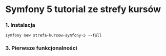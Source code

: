 # Symfony 5 tutorial ze strefy kursów

### 1. Instalacja
```
symfony new strefa-kursow-symfony-5 --full
```

### 3. Pierwsze funkcjonalności


